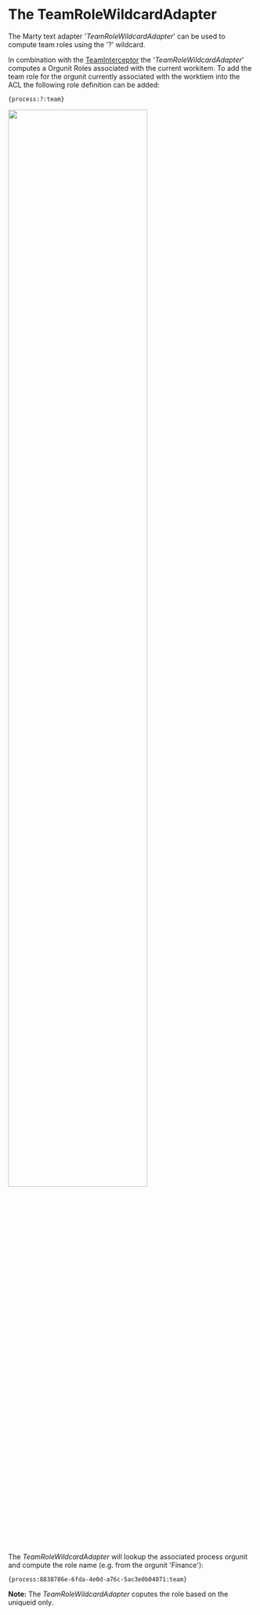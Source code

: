 # The TeamRoleWildcardAdapter

The Marty text adapter '_TeamRoleWildcardAdapter_' can be used to compute team roles using the '?' wildcard.
 
In combination with the [TeamInterceptor](../services/teaminterceptor.html) the '_TeamRoleWildcardAdapter_' computes a Orgunit Roles associated with the current workitem. To add the team role for the orgunit currently associated with the worktiem into the ACL the following role definition can be added:


	{process:?:team}
	
<img src="../images/acl002.png" style="width: 75%;"/>

The _TeamRoleWildcardAdapter_ will lookup the associated process orgunit and compute the role name (e.g. from the orgunit 'Finance'):

    {process:8838786e-6fda-4e0d-a76c-5ac3e0b04071:team}

**Note:** The _TeamRoleWildcardAdapter_ coputes the role based on the uniqueid only.  